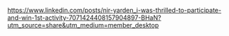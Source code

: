 https://www.linkedin.com/posts/nir-yarden_i-was-thrilled-to-participate-and-win-1st-activity-7071424408157904897-BHaN?utm_source=share&utm_medium=member_desktop
